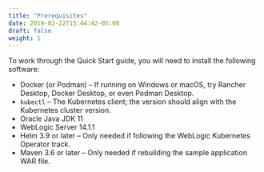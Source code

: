 ```yaml
---
title: "Prerequisites"
date: 2019-02-22T15:44:42-05:00
draft: false
weight: 1
---
```


To work through the Quick Start guide, you will need to install the following software:

- Docker (or Podman) – If running on Windows or macOS, try Rancher Desktop, Docker Desktop, or even Podman Desktop.
- `kubectl` – The Kubernetes client; the version should align with the Kubernetes cluster version.
- Oracle Java JDK 11
- WebLogic Server 14.1.1
- Helm 3.9 or later – Only needed if following the WebLogic Kubernetes Operator track.
- Maven 3.6 or later – Only needed if rebuilding the sample application WAR file.
